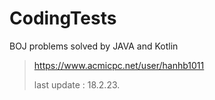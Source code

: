 # CodingTests

BOJ problems solved by JAVA and Kotlin


> https://www.acmicpc.net/user/hanhb1011
>
> last update : 18.2.23.